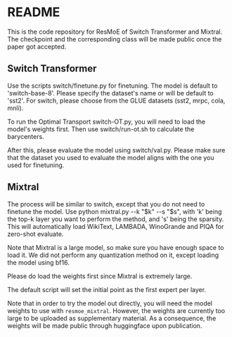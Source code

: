 # README
This is the code repository for ResMoE of Switch Transformer and Mixtral. The checkpoint and the corresponding class will be made public once the paper got accepted.
## Switch Transformer

Use the scripts switch/finetune.py for finetuning. The model is default to 'switch-base-8'. Please specify the dataset's name or will be default to 'sst2'. For switch, please choose from the GLUE datasets (sst2, mrpc, cola, mnli).

To run the Optimal Transport switch-OT.py, you will need to load the model's weights first. Then use switch/run-ot.sh to calculate the barycenters.

After this, please evaluate the model using switch/val.py. Please make sure that the dataset you used to evaluate the model aligns with the one you used for finetuning.

## Mixtral

The process will be similar to switch, except that you do not need to finetune the model. Use python mixtral.py --k "$k" --s "$s", with 'k' being the top-k layer you want to perform the method, and 's' being the sparsity. This will automatically load WikiText, LAMBADA, WinoGrande and PIQA for zero-shot evaluate.

Note that Mixtral is a large model, so make sure you have enough space to load it. We did not perform any quantization method on it, except loading the model using bf16.

Please do load the weights first since Mixtral is extremely large.

The default script will set the initial point as the first expert per layer.

Note that in order to try the model out directly, you will need the model weights to use with `resmoe_mixtral`. However, the weights are currently too large to be uploaded as supplementary material. As a consequence, the weights will be made public through huggingface upon publication.
